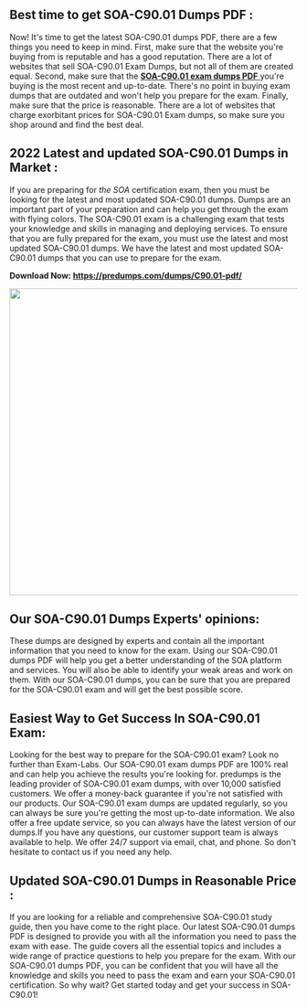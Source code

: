 <h2>Best time to get SOA-C90.01 Dumps PDF :</h2>
<p>Now! It's time to get the latest SOA-C90.01 dumps PDF, there are a few things you need to keep in mind. First, make sure that the website you're buying from is reputable and has a good reputation. There are a lot of websites that sell SOA-C90.01 Exam Dumps, but not all of them are created equal. Second, make sure that the <a href="https://predumps.com/dumps/C90.01-pdf/"><strong>SOA-C90.01 exam dumps PDF</strong> </a>you're buying is the most recent and up-to-date. There's no point in buying exam dumps that are outdated and won't help you prepare for the exam. Finally, make sure that the price is reasonable. There are a lot of websites that charge exorbitant prices for SOA-C90.01 Exam dumps, so make sure you shop around and find the best deal.</p>
<h2>2022 Latest and updated SOA-C90.01 Dumps in Market :</h2>
<p>If you are preparing for <em>the SOA </em>certification exam, then you must be looking for the latest and most updated SOA-C90.01 dumps. Dumps are an important part of your preparation and can help you get through the exam with flying colors. The SOA-C90.01 exam is a challenging exam that tests your knowledge and skills in managing and deploying services. To ensure that you are fully prepared for the exam, you must use the latest and most updated SOA-C90.01 dumps. We have the latest and most updated SOA-C90.01 dumps that you can use to prepare for the exam.</p>
<p><strong>Download Now:&nbsp;<a href="https://predumps.com/dumps/C90.01-pdf/">https://predumps.com/dumps/C90.01-pdf/</a></strong></p>
<p><strong><img src="https://i.ibb.co/m0K1qY8/predumps.png" alt="" width="640" height="537" /></strong></p>
<h2>Our SOA-C90.01 Dumps Experts' opinions:</h2>
<p>These dumps are designed by experts and contain all the important information that you need to know for the exam. Using our SOA-C90.01 dumps PDF will help you get a better understanding of the SOA platform and services. You will also be able to identify your weak areas and work on them. With our SOA-C90.01 dumps, you can be sure that you are prepared for the SOA-C90.01 exam and will get the best possible score.</p>
<h2>Easiest Way to Get Success In SOA-C90.01 Exam:</h2>
<p>Looking for the best way to prepare for the SOA-C90.01 exam? Look no further than Exam-Labs. Our SOA-C90.01 exam dumps PDF are 100% real and can help you achieve the results you're looking for. predumps is the leading provider of SOA-C90.01 exam dumps, with over 10,000 satisfied customers. We offer a money-back guarantee if you're not satisfied with our products. Our SOA-C90.01 exam dumps are updated regularly, so you can always be sure you're getting the most up-to-date information. We also offer a free update service, so you can always have the latest version of our dumps.If you have any questions, our customer support team is always available to help. We offer 24/7 support via email, chat, and phone. So don't hesitate to contact us if you need any help.</p>
<h2>Updated SOA-C90.01 Dumps in Reasonable Price :</h2>
<p>If you are looking for a reliable and comprehensive SOA-C90.01 study guide, then you have come to the right place. Our latest SOA-C90.01 dumps PDF is designed to provide you with all the information you need to pass the exam with ease. The guide covers all the essential topics and includes a wide range of practice questions to help you prepare for the exam. With our SOA-C90.01 dumps PDF, you can be confident that you will have all the knowledge and skills you need to pass the exam and earn your SOA-C90.01 certification. So why wait? Get started today and get your success in SOA-C90.01!</p>
<p>&nbsp;</p>
<p>&nbsp;</p>

